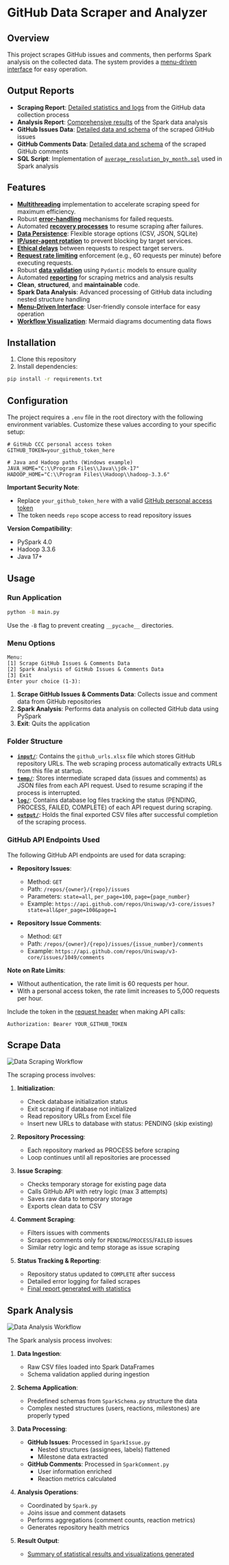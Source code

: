 # GitHub Data Scraper and Analyzer

## Overview

This project scrapes GitHub issues and comments, then performs Spark analysis on the collected data. The system provides a [menu-driven interface](#menu-options) for easy operation.

## Output Reports

- **Scraping Report**: [Detailed statistics and logs](document/de_expsc_assessment_scrape_result.md) from the GitHub data collection process
- **Analysis Report**: [Comprehensive results](document/de_expsc_assessment_spark_result.md) of the Spark data analysis
- **GitHub Issues Data**: [Detailed data and schema](document/de_expsc_assessment_scrape_data_issues.md) of the scraped GitHub issues
- **GitHub Comments Data**: [Detailed data and schema](document/de_expsc_assessment_scrape_data_comments.md) of the scraped GitHub comments
- **SQL Script**: Implementation of [`average_resolution_by_month.sql`](https://github.com/makenaichu970413/exp-science-de-assessment/blob/main/sql/average_resolution_by_month.sql) used in Spark analysis

## Features

- [**Multithreading**](https://github.com/makenaichu970413/exp-science-de-assessment/blob/main/scraper/GitHub/Scrape.py#L118) implementation to accelerate scraping speed for maximum efficiency.
- Robust [**error-handling**](https://github.com/makenaichu970413/exp-science-de-assessment/blob/main/scraper/GitHub/ScrapeIssues.py#L58) mechanisms for failed requests.
- Automated [**recovery processes**](https://github.com/makenaichu970413/exp-science-de-assessment/blob/main/scraper/GitHub/ScrapeInit.py#L39) to resume scraping after failures.
- [**Data Persistence**](https://github.com/makenaichu970413/exp-science-de-assessment/tree/main/temp): Flexible storage options (CSV, JSON, SQLite)
- [**IP/user-agent rotation**](https://github.com/makenaichu970413/exp-science-de-assessment/blob/main/utils/function/FuncRequest.py#L79) to prevent blocking by target services.
- [**Ethical delays**](https://github.com/makenaichu970413/exp-science-de-assessment/blob/main/scraper/GitHub/ScrapeIssues.py#L81) between requests to respect target servers.
- [**Request rate limiting**](https://github.com/makenaichu970413/exp-science-de-assessment/blob/main/scraper/GitHub/ScrapeIssues.py#L61) enforcement (e.g., 60 requests per minute) before executing requests.
- Robust [**data validation**](https://github.com/makenaichu970413/exp-science-de-assessment/tree/main/utils/model) using `Pydantic` models to ensure quality
- Automated [**reporting**](https://github.com/makenaichu970413/exp-science-de-assessment/blob/main/utils/function/FuncReport.py) for scraping metrics and analysis results
- **Clean**, **structured**, and **maintainable** code.
- **Spark Data Analysis**: Advanced processing of GitHub data including nested structure handling
- [**Menu-Driven Interface**](#menu-options): User-friendly console interface for easy operation
- [**Workflow Visualization**](https://github.com/makenaichu970413/exp-science-de-assessment/blob/main/document/de_expsc_assessment_scrape_flow.png): Mermaid diagrams documenting data flows

## Installation

1. Clone this repository
2. Install dependencies:

```bash
pip install -r requirements.txt
```

## Configuration

The project requires a `.env` file in the root directory with the following environment variables. Customize these values according to your specific setup:

```env
# GitHub CCC personal access token
GITHUB_TOKEN=your_github_token_here

# Java and Hadoop paths (Windows example)
JAVA_HOME="C:\\Program Files\\Java\\jdk-17"
HADOOP_HOME="C:\\Program Files\\Hadoop\\hadoop-3.3.6"
```

**Important Security Note**:

- Replace `your_github_token_here` with a valid [GitHub personal access token](https://github.com/settings/tokens)
- The token needs `repo` scope access to read repository issues

**Version Compatibility**:

- PySpark 4.0
- Hadoop 3.3.6
- Java 17+

## Usage

### Run Application

```bash
python -B main.py
```

Use the `-B` flag to prevent creating `__pycache__` directories.

### Menu Options

```shell
Menu:
[1] Scrape GitHub Issues & Comments Data
[2] Spark Analysis of GitHub Issues & Comments Data
[3] Exit
Enter your choice (1-3):
```

1. **Scrape GitHub Issues & Comments Data**: Collects issue and comment data from GitHub repositories
2. **Spark Analysis**: Performs data analysis on collected GitHub data using PySpark
3. **Exit**: Quits the application

### Folder Structure

- **[`input/`](input/)**: Contains the `github_urls.xlsx` file which stores GitHub repository URLs. The web scraping process automatically extracts URLs from this file at startup.
- **[`temp/`](temp/)**: Stores intermediate scraped data (issues and comments) as JSON files from each API request. Used to resume scraping if the process is interrupted.
- **[`log/`](log/)**: Contains database log files tracking the status (PENDING, PROCESS, FAILED, COMPLETE) of each API request during scraping.
- **[`output/`](output/)**: Holds the final exported CSV files after successful completion of the scraping process.

### GitHub API Endpoints Used

The following GitHub API endpoints are used for data scraping:

- **Repository Issues**:

  - Method: `GET`
  - Path: `/repos/{owner}/{repo}/issues`
  - Parameters: `state=all`, `per_page=100`, `page={page_number}`
  - Example: `https://api.github.com/repos/Uniswap/v3-core/issues?state=all&per_page=100&page=1`

- **Repository Issue Comments**:
  - Method: `GET`
  - Path: `/repos/{owner}/{repo}/issues/{issue_number}/comments`
  - Example: `https://api.github.com/repos/Uniswap/v3-core/issues/1049/comments`

**Note on Rate Limits**:

- Without authentication, the rate limit is 60 requests per hour.
- With a personal access token, the rate limit increases to 5,000 requests per hour.

Include the token in the [request header](https://github.com/makenaichu970413/exp-science-de-assessment/blob/main/utils/function/FuncRequest.py#L81) when making API calls:

```http
Authorization: Bearer YOUR_GITHUB_TOKEN
```

## Scrape Data

![Data Scraping Workflow](document/de_expsc_assessment_scrape_flow.png)

The scraping process involves:

1. **Initialization**:

   - Check database initialization status
   - Exit scraping if database not initialized
   - Read repository URLs from Excel file
   - Insert new URLs to database with status: PENDING (skip existing)

2. **Repository Processing**:

   - Each repository marked as PROCESS before scraping
   - Loop continues until all repositories are processed

3. **Issue Scraping**:

   - Checks temporary storage for existing page data
   - Calls GitHub API with retry logic (max 3 attempts)
   - Saves raw data to temporary storage
   - Exports clean data to CSV

4. **Comment Scraping**:

   - Filters issues with comments
   - Scrapes comments only for `PENDING`/`PROCESS`/`FAILED` issues
   - Similar retry logic and temp storage as issue scraping

5. **Status Tracking & Reporting**:
   - Repository status updated to `COMPLETE` after success
   - Detailed error logging for failed scrapes
   - [Final report generated with statistics](document/de_expsc_assessment_scrape_result.md)

## Spark Analysis

![Data Analysis Workflow](document/de_expsc_assessment_spark_flow.png)

The Spark analysis process involves:

1. **Data Ingestion**:

   - Raw CSV files loaded into Spark DataFrames
   - Schema validation applied during ingestion

2. **Schema Application**:

   - Predefined schemas from `SparkSchema.py` structure the data
   - Complex nested structures (users, reactions, milestones) are properly typed

3. **Data Processing**:

   - **GitHub Issues**: Processed in `SparkIssue.py`
     - Nested structures (assignees, labels) flattened
     - Milestone data extracted
   - **GitHub Comments**: Processed in `SparkComment.py`
     - User information enriched
     - Reaction metrics calculated

4. **Analysis Operations**:

   - Coordinated by `Spark.py`
   - Joins issue and comment datasets
   - Performs aggregations (comment counts, reaction metrics)
   - Generates repository health metrics

5. **Result Output**:
   - [Summary of statistical results and visualizations generated](document/de_expsc_assessment_spark_result.md)
